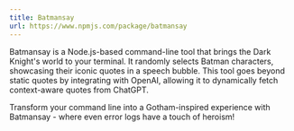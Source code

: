 ```yaml
---
title: Batmansay
url: https://www.npmjs.com/package/batmansay
---
```


Batmansay is a Node.js-based command-line tool that brings the Dark Knight's world to your terminal. It randomly selects Batman characters, showcasing their iconic quotes in a speech bubble. This tool goes beyond static quotes by integrating with OpenAI, allowing it to dynamically fetch context-aware quotes from ChatGPT.

Transform your command line into a Gotham-inspired experience with Batmansay - where even error logs have a touch of heroism!
